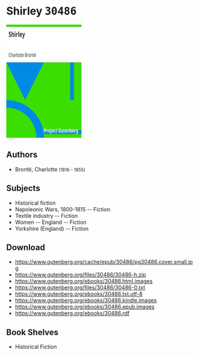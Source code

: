 # Shirley <kbd>30486</kbd>

![](./cover.medium.jpg "")

## Authors


 - Brontë, Charlotte <small>(1816 - 1855)</small>

## Subjects


 - Historical fiction
 - Napoleonic Wars, 1800-1815 -- Fiction
 - Textile industry -- Fiction
 - Women -- England -- Fiction
 - Yorkshire (England) -- Fiction

## Download


 - https://www.gutenberg.org/cache/epub/30486/pg30486.cover.small.jpg
 - https://www.gutenberg.org/files/30486/30486-h.zip
 - https://www.gutenberg.org/ebooks/30486.html.images
 - https://www.gutenberg.org/files/30486/30486-0.txt
 - https://www.gutenberg.org/ebooks/30486.txt.utf-8
 - https://www.gutenberg.org/ebooks/30486.kindle.images
 - https://www.gutenberg.org/ebooks/30486.epub.images
 - https://www.gutenberg.org/ebooks/30486.rdf

## Book Shelves


 - Historical Fiction
